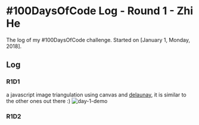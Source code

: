 # #100DaysOfCode Log - Round 1 - Zhi He

The log of my #100DaysOfCode challenge. Started on [January 1, Monday, 2018].

## Log

### R1D1 
a javascript image triangulation using canvas and [delaunay](https://github.com/ironwallaby/delaunay), it is similar to the other ones out there :) 
![day-1-demo](day-1/demo.gif)

### R1D2
